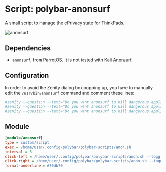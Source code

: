 # Script: polybar-anonsurf

A small script to manage the ePrivacy state for ThinkPads.

![anonsurf](screenshot.png)


## Dependencies

* `anonsurf`, from ParrotOS. It is not tested with Kali Anonsurf.


## Configuration

In order to avoid the Zenity dialog box popping up, you have to manually edit the `/usr/bin/anonsurf` command and comment these lines:

```ini
#zenity --question --text="Do you want anonsurf to kill dangerous applications and clean some application caches?" --width 400 && kill_apps
#zenity --question --text="Do you want anonsurf to kill dangerous applications and clean some application caches?" --width 400 && kill_apps
#zenity --question --text="Do you want anonsurf to kill dangerous applications and clean some application caches?" --width 400 && kill_apps
```

## Module

```ini
[module/anonsurf]
type = custom/script
exec = /home/user/.config/polybar/polybar-scripts/anon.sh
interval = 5
click-left = /home/user/.config/polybar/polybar-scripts/anon.sh --toggle 
click-right = /home/user/.config/polybar/polybar-scripts/anon.sh --toggle 
format-underline = #70db70
```

